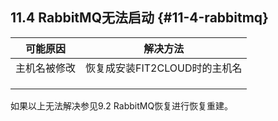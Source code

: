 ## **11.4 RabbitMQ无法启动** {#11-4-rabbitmq}

| 可能原因 | 解决方法 |
| --- | --- |
| 主机名被修改 | 恢复成安装FIT2CLOUD时的主机名 |
|  |  |
|  |  |
|  |  |

如果以上无法解决参见9.2 RabbitMQ恢复进行恢复重建。